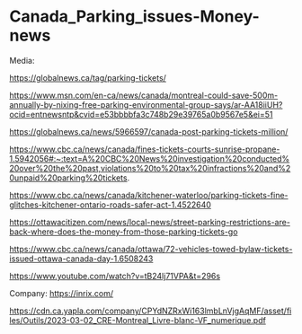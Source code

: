# Canada_Parking_issues-Money-news

Media:

https://globalnews.ca/tag/parking-tickets/

https://www.msn.com/en-ca/news/canada/montreal-could-save-500m-annually-by-nixing-free-parking-environmental-group-says/ar-AA18iiUH?ocid=entnewsntp&cvid=e53bbbbfa3c748b29e39765a0b9567e5&ei=51

https://globalnews.ca/news/5966597/canada-post-parking-tickets-million/

https://www.cbc.ca/news/canada/fines-tickets-courts-sunrise-propane-1.5942056#:~:text=A%20CBC%20News%20investigation%20conducted%20over%20the%20past,violations%20to%20tax%20infractions%20and%20unpaid%20parking%20tickets.

https://www.cbc.ca/news/canada/kitchener-waterloo/parking-tickets-fine-glitches-kitchener-ontario-roads-safer-act-1.4522640

https://ottawacitizen.com/news/local-news/street-parking-restrictions-are-back-where-does-the-money-from-those-parking-tickets-go

https://www.cbc.ca/news/canada/ottawa/72-vehicles-towed-bylaw-tickets-issued-ottawa-canada-day-1.6508243

https://www.youtube.com/watch?v=tB24lj71VPA&t=296s

Company:
https://inrix.com/

https://cdn.ca.yapla.com/company/CPYdNZRxWi163lmbLnVjgAqMF/asset/files/Outils/2023-03-02_CRE-Montreal_Livre-blanc-VF_numerique.pdf
